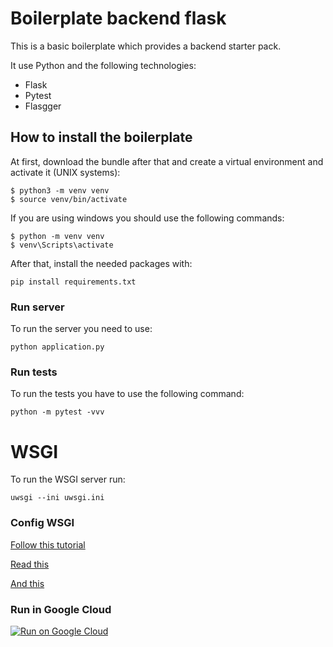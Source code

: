 # Boilerplate backend flask

This is a basic boilerplate which provides a backend starter pack.

It use Python and the following technologies:

* Flask
* Pytest
* Flasgger

## How to install the boilerplate

At first, download the bundle after that and create a virtual environment and activate it (UNIX systems):
```{bash}
$ python3 -m venv venv
$ source venv/bin/activate
```

If you are using windows you should use the following commands:
```{windows}
$ python -m venv venv
$ venv\Scripts\activate
```

After that, install the needed packages with:
```{bash}
pip install requirements.txt 
```

### Run server
To run the server you need to use:
```{bash}
python application.py
```

### Run tests
To run the tests you have to use the following command:
```{bash}
python -m pytest -vvv
```

# WSGI

To run the WSGI server run:
```{bash}
uwsgi --ini uwsgi.ini
```

### Config WSGI

[Follow this tutorial](https://www.digitalocean.com/community/tutorials/como-hacer-funcionar-aplicaciones-de-flask-con-uwsgi-y-nginx-en-ubuntu-18-04-es)

[Read this](https://stackoverflow.com/questions/15878176/uwsgi-invalid-request-block-size)

[And this](https://learntutorials.net/es/flask/topic/4637/implementando-la-aplicacion-flask-usando-el-servidor-web-uwsgi-con-nginx)


### Run in Google Cloud

[![Run on Google Cloud](https://storage.googleapis.com/cloudrun/button.svg)](https://console.cloud.google.com/cloudshell/editor?shellonly=true&cloudshell_image=gcr.io/cloudrun/button&cloudshell_git_repo=https://github.com/mrverde/tfm_backend.git)